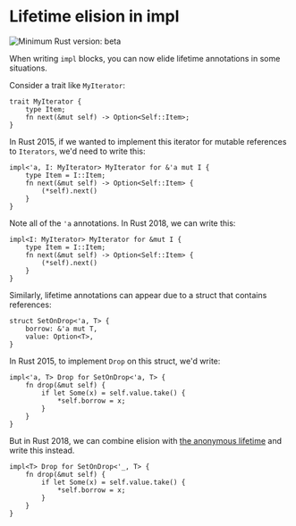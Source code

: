 # Lifetime elision in impl

![Minimum Rust version: beta](https://img.shields.io/badge/Minimum%20Rust%20Version-beta-orange.svg)

When writing `impl` blocks, you can now elide lifetime annotations in some
situations.

Consider a trait like `MyIterator`:

```rust,ignore
trait MyIterator {
    type Item;
    fn next(&mut self) -> Option<Self::Item>;
}
```

In Rust 2015, if we wanted to implement this iterator for mutable references
to `Iterators`, we'd need to write this:

```rust,ignore
impl<'a, I: MyIterator> MyIterator for &'a mut I {
    type Item = I::Item;
    fn next(&mut self) -> Option<Self::Item> {
        (*self).next()
    }
}
```

Note all of the `'a` annotations. In Rust 2018, we can write this:

```rust,ignore
impl<I: MyIterator> MyIterator for &mut I {
    type Item = I::Item;
    fn next(&mut self) -> Option<Self::Item> {
        (*self).next()
    }
}
```

Similarly, lifetime annotations can appear due to a struct that contains
references:

```rust,ignore
struct SetOnDrop<'a, T> {
    borrow: &'a mut T,
    value: Option<T>,
}
```

In Rust 2015, to implement `Drop` on this struct, we'd write:

```rust,ignore
impl<'a, T> Drop for SetOnDrop<'a, T> {
    fn drop(&mut self) {
        if let Some(x) = self.value.take() {
            *self.borrow = x;
        }
    }
}
```

But in Rust 2018, we can combine elision with [the anonymous lifetime] and
write this instead.

```rust,ignore
impl<T> Drop for SetOnDrop<'_, T> {
    fn drop(&mut self) {
        if let Some(x) = self.value.take() {
            *self.borrow = x;
        }
    }
}
```

[the anonymous lifetime]: the-anonymous-lifetime.html